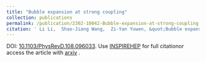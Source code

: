 ```yaml
---
title: "Bubble expansion at strong coupling"
collection: publications
permalink: /publication/2302-10042-Bubble-expansion-at-strong-coupling
citation: ' Li Li,  Shao-Jiang Wang,  Zi-Yan Yuwen, &quot;Bubble expansion at strong coupling.&quot; <i>Phys. Rev. D</i> 108 (2023) 9, 096033.  [arXiv:2302.10042]. '
---
```

DOI: [10.1103/PhysRevD.108.096033](https://doi.org/10.1103/PhysRevD.108.096033). 
Use [INSPIREHEP](https://inspirehep.net/literature?sort=mostrecent&size=25&page=1&q=Li%3A2023xto) for full citationor access the article with [arxiv](https://arxiv.org/abs/2302.10042) . 